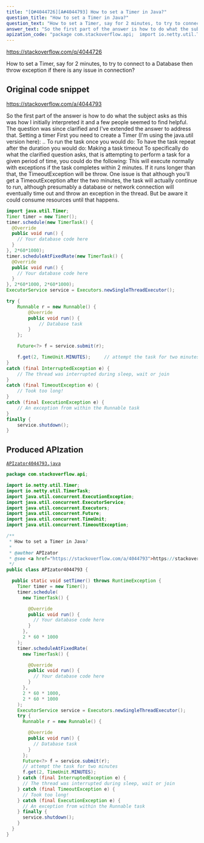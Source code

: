 ```yaml
---
title: "[Q#4044726][A#4044793] How to set a Timer in Java?"
question_title: "How to set a Timer in Java?"
question_text: "How to set a Timer, say for 2 minutes, to try to connect to a Database then throw exception if there is any issue in connection?"
answer_text: "So the first part of the answer is how to do what the subject asks as this was how I initially interpreted it and a few people seemed to find helpful.  The question was since clarified and I've extended the answer to address that. Setting a timer First you need to create a Timer (I'm using the java.util version here): .. To run the task once you would do: To have the task repeat after the duration you would do: Making a task timeout To specifically do what the clarified question asks, that is attempting to perform a task for a given period of time, you could do the following: This will execute normally with exceptions if the task completes within 2 minutes.  If it runs longer than that, the TimeoutException will be throw. One issue is that although you'll get a TimeoutException after the two minutes, the task will actually continue to run, although presumably a database or network connection will eventually time out and throw an exception in the thread.  But be aware it could consume resources until that happens."
apization_code: "package com.stackoverflow.api;  import io.netty.util.Timer; import io.netty.util.TimerTask; import java.util.concurrent.ExecutionException; import java.util.concurrent.ExecutorService; import java.util.concurrent.Executors; import java.util.concurrent.Future; import java.util.concurrent.TimeUnit; import java.util.concurrent.TimeoutException;  /**  * How to set a Timer in Java?  *  * @author APIzator  * @see <a href=\"https://stackoverflow.com/a/4044793\">https://stackoverflow.com/a/4044793</a>  */ public class APIzator4044793 {    public static void setTimer() throws RuntimeException {     Timer timer = new Timer();     timer.schedule(       new TimerTask() {          @Override         public void run() {           // Your database code here         }       },       2 * 60 * 1000     );     timer.scheduleAtFixedRate(       new TimerTask() {          @Override         public void run() {           // Your database code here         }       },       2 * 60 * 1000,       2 * 60 * 1000     );     ExecutorService service = Executors.newSingleThreadExecutor();     try {       Runnable r = new Runnable() {          @Override         public void run() {           // Database task         }       };       Future<?> f = service.submit(r);       // attempt the task for two minutes       f.get(2, TimeUnit.MINUTES);     } catch (final InterruptedException e) {       // The thread was interrupted during sleep, wait or join     } catch (final TimeoutException e) {       // Took too long!     } catch (final ExecutionException e) {       // An exception from within the Runnable task     } finally {       service.shutdown();     }   } }"
---
```


https://stackoverflow.com/q/4044726

How to set a Timer, say for 2 minutes, to try to connect to a Database then throw exception if there is any issue in connection?



## Original code snippet

https://stackoverflow.com/a/4044793

So the first part of the answer is how to do what the subject asks as this was how I initially interpreted it and a few people seemed to find helpful.  The question was since clarified and I&#x27;ve extended the answer to address that.
Setting a timer
First you need to create a Timer (I&#x27;m using the java.util version here):
..
To run the task once you would do:
To have the task repeat after the duration you would do:
Making a task timeout
To specifically do what the clarified question asks, that is attempting to perform a task for a given period of time, you could do the following:
This will execute normally with exceptions if the task completes within 2 minutes.  If it runs longer than that, the TimeoutException will be throw.
One issue is that although you&#x27;ll get a TimeoutException after the two minutes, the task will actually continue to run, although presumably a database or network connection will eventually time out and throw an exception in the thread.  But be aware it could consume resources until that happens.

```java
import java.util.Timer;
Timer timer = new Timer();
timer.schedule(new TimerTask() {
  @Override
  public void run() {
    // Your database code here
  }
}, 2*60*1000);
timer.scheduleAtFixedRate(new TimerTask() {
  @Override
  public void run() {
    // Your database code here
  }
}, 2*60*1000, 2*60*1000);
ExecutorService service = Executors.newSingleThreadExecutor();

try {
    Runnable r = new Runnable() {
        @Override
        public void run() {
            // Database task
        }
    };

    Future<?> f = service.submit(r);

    f.get(2, TimeUnit.MINUTES);     // attempt the task for two minutes
}
catch (final InterruptedException e) {
    // The thread was interrupted during sleep, wait or join
}
catch (final TimeoutException e) {
    // Took too long!
}
catch (final ExecutionException e) {
    // An exception from within the Runnable task
}
finally {
    service.shutdown();
}
```

## Produced APIzation

[`APIzator4044793.java`](https://github.com/pasqualesalza/apization-temp-data/raw/master/apizations/java/APIzator4044793.java)

```java
package com.stackoverflow.api;

import io.netty.util.Timer;
import io.netty.util.TimerTask;
import java.util.concurrent.ExecutionException;
import java.util.concurrent.ExecutorService;
import java.util.concurrent.Executors;
import java.util.concurrent.Future;
import java.util.concurrent.TimeUnit;
import java.util.concurrent.TimeoutException;

/**
 * How to set a Timer in Java?
 *
 * @author APIzator
 * @see <a href="https://stackoverflow.com/a/4044793">https://stackoverflow.com/a/4044793</a>
 */
public class APIzator4044793 {

  public static void setTimer() throws RuntimeException {
    Timer timer = new Timer();
    timer.schedule(
      new TimerTask() {

        @Override
        public void run() {
          // Your database code here
        }
      },
      2 * 60 * 1000
    );
    timer.scheduleAtFixedRate(
      new TimerTask() {

        @Override
        public void run() {
          // Your database code here
        }
      },
      2 * 60 * 1000,
      2 * 60 * 1000
    );
    ExecutorService service = Executors.newSingleThreadExecutor();
    try {
      Runnable r = new Runnable() {

        @Override
        public void run() {
          // Database task
        }
      };
      Future<?> f = service.submit(r);
      // attempt the task for two minutes
      f.get(2, TimeUnit.MINUTES);
    } catch (final InterruptedException e) {
      // The thread was interrupted during sleep, wait or join
    } catch (final TimeoutException e) {
      // Took too long!
    } catch (final ExecutionException e) {
      // An exception from within the Runnable task
    } finally {
      service.shutdown();
    }
  }
}

```